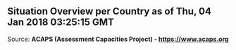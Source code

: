 ## Situation Overview per Country as of Thu, 04 Jan 2018 03:25:15 GMT

Source: **ACAPS (Assessment Capacities Project) - https://www.acaps.org**